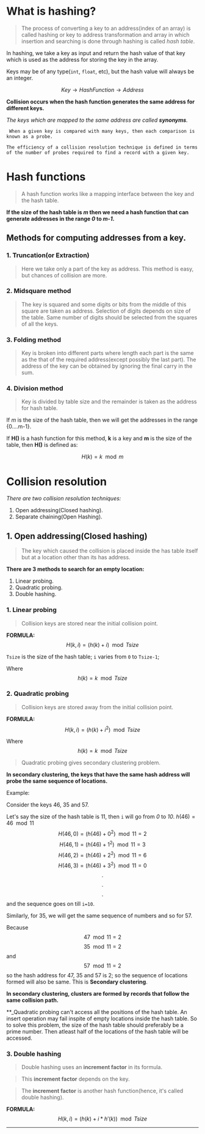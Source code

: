 # What is hashing?

> The process of converting a key to an address(index of an array) is called hashing or key to address transformation and array in which insertion and searching is done through hashing is called _hash table_.

In hashing, we take a key as input and return the hash value of that key which is used as the address for storing the key in the array.

Keys may be of any type(`int`, `float`, etc), but the hash value will always be an integer.

$$Key \rightarrow HashFunction \rightarrow Address$$

**Collision occurs when the hash function generates the same address for different keys.**

_The keys which are mapped to the same address are called **synonyms**._

` When a given key is compared with many keys, then each comparison is known as a probe.`

```
The efficiency of a collision resolution technique is defined in terms of the number of probes required to find a record with a given key.
```

# Hash functions

> A hash function works like a mapping interface between the key and the hash table. 

**If the size of the hash table is _m_ then we need a hash function that can generate addresses in the range _0_ to _m-1_.**

## Methods for computing addresses from a key.

### 1. Truncation(or Extraction)
 > Here we take only a part of the key as address.
 > This method is easy, but chances of collision are more.

### 2. Midsquare method
> The key is squared and some digits or bits from the middle of this square are taken as address.
> Selection of digits depends on size of the table.
> Same number of digits should be selected from the squares of all the keys.

### 3. Folding method
> Key is broken into different parts where length each part is the same as the that of the required address(except possibly the last part).
> The address of the key can be obtained by ignoring the final carry in the sum.

### 4. Division method
> Key is divided by table size and the remainder is taken as the address for hash table.

If _m_ is the size of the hash table, then we will get the addresses in the range {0....m-1}.

If **H()** is a hash function for this method, **k** is a key and **m** is the size of the table, then **H()** is defined as:

$$H(k)=k\mod m$$

# Collision resolution

_There are two collision resolution techniques:_
1. Open addressing(Closed hashing).
2. Separate chaining(Open Hashing).

## 1. Open addressing(Closed hashing)
> The key which caused the collision is placed inside the has table itself but at a location other than its has address.

**There are 3 methods to search for an empty location:**

1. Linear probing.
2. Quadratic probing.
3. Double hashing.

### 1. Linear probing
> Collision keys are stored near the initial collision point.


**FORMULA:**
$$H(k, i) = (h(k) + i) \mod Tsize$$

`Tsize` is the size of the hash table; `i` varies from `0` to `Tsize-1`;

Where
$$h(k) = k\mod Tsize$$

### 2. Quadratic probing
> Collision keys are stored away from the initial collision point.


**FORMULA:**
$$H(k, i) = (h(k) + i^2) \mod Tsize$$

Where
$$h(k) = k\mod Tsize$$

> Quadratic probing gives secondary clustering problem.

**In secondary clustering, the keys that have the same hash address will probe the same sequence of locations.**

Example:

Consider the keys 46, 35 and 57.

Let's say the size of the hash table is 11, then `i` will go from _0_ to _10_.
$h(46)=46\mod 11$
$$H(46, 0) = (h(46) + 0^2)\mod 11 = 2$$
$$H(46, 1) = (h(46) + 1^2)\mod 11 = 3$$
$$H(46, 2) = (h(46) + 2^2)\mod 11 = 6$$
$$H(46, 3) = (h(46) + 3^2)\mod 11 = 0$$
$$.$$
$$.$$
$$.$$
and the sequence goes on till `i=10`.

Similarly, for 35, we will get the same sequence of numbers and so for 57.

Because $$47\mod 11 = 2$$ $$35\mod 11 = 2$$ and $$57\mod 11 = 2$$ so the hash address for 47, 35 and 57 is 2; so the sequence of locations formed will also be same. This is **Secondary clustering**.

**In secondary clustering, clusters are formed by records that follow the same collision path.**

**_Quadratic probing can't access all the positions of the hash table. An insert operation may fail inspite of empty locations inside the hash table. So to solve this problem, the size of the hash table should preferably be a prime number. Then atleast half of the locations of the hash table will be accessed.

### 3. Double hashing
> Double hashing uses an **increment factor** in its formula.

> This **increment factor** depends on the key.

> The **increment factor** is another hash function(hence, it's called double hashing).

**FORMULA:**
$$H(k, i) = (h(k) + i*h'(k)) \mod Tsize$$

---
